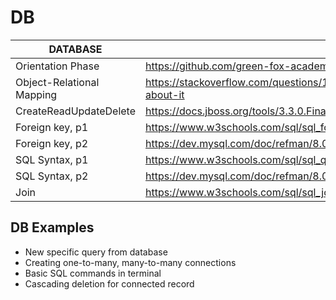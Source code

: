 # DB

DATABASE                  | Material      
--------------------------| --------------------------
Orientation Phase         | https://github.com/green-fox-academy/teaching-materials/tree/master/workshop/java-spring-jpa                  
Object-Relational Mapping | https://stackoverflow.com/questions/1279613/what-is-an-orm-and-where-can-i-learn-more-about-it                  
CreateReadUpdateDelete    | https://docs.jboss.org/tools/3.3.0.Final/en/seam_tools_ref_guide/html/crud_database_application.html                    
Foreign key, p1           | https://www.w3schools.com/sql/sql_foreignkey.asp 
Foreign key, p2           | https://dev.mysql.com/doc/refman/8.0/en/create-table-foreign-keys.html
SQL Syntax, p1            | https://www.w3schools.com/sql/sql_quickref.asp
SQL Syntax, p2            | https://dev.mysql.com/doc/refman/8.0/en/sql-syntax.html
Join                      | https://www.w3schools.com/sql/sql_join.asp        

## DB Examples
- New specific query from database
- Creating one-to-many, many-to-many connections
- Basic SQL commands in terminal
- Cascading deletion for connected record

